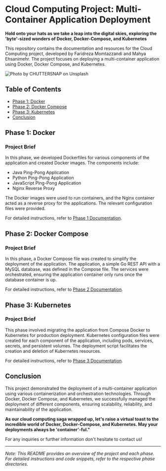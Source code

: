 # Cloud Computing Project: Multi-Container Application Deployment

**Hold onto your hats as we take a leap into the digital skies, exploring the 'byte'-sized wonders of Docker, Docker-Compose, and Kubernetes**

This repository contains the documentation and resources for the Cloud Computing project, developed by Faridreza Momtazzandi and Mahya Ehsanimehr. The project focuses on deploying a multi-container application using Docker, Docker Compose, and Kubernetes.

![Photo by <a href="https://unsplash.com/@chuttersnap?utm_source=unsplash&utm_medium=referral&utm_content=creditCopyText">CHUTTERSNAP</a> on <a href="https://unsplash.com/photos/9AqIdzEc9pY?utm_source=unsplash&utm_medium=referral&utm_content=creditCopyText">Unsplash</a>
  ](https://github.com/faridmmz/Cloud-Computing-Project/blob/main/README_image.jpg "Photo by CHUTTERSNAP on Unsplash")

## Table of Contents

- [Phase 1: Docker](#Phase-1-Docker)
- [Phase 2: Docker Compose](#phase-2-Docker-Compose)
- [Phase 3: Kubernetes](#phase-3-Kubernetes)
- [Conclusion](#conclusion)

## Phase 1: Docker

### Project Brief

In this phase, we developed Dockerfiles for various components of the application and created Docker images. The components include:
- Java Ping-Pong Application
- Python Ping-Pong Application
- JavaScript Ping-Pong Application
- Nginx Reverse Proxy

The Docker images were used to run containers, and the Nginx container acted as a reverse proxy for the applications. The relevant configuration files were provided.

For detailed instructions, refer to [Phase 1 Documentation](Docker%20Phase/README.md).

## Phase 2: Docker Compose

### Project Brief

In this phase, a Docker Compose file was created to simplify the deployment of the application. The application, a simple Go REST API with a MySQL database, was defined in the Compose file. The services were orchestrated, ensuring the application container only runs once the database container is up.

For detailed instructions, refer to [Phase 2 Documentation](Docker-Compose%20Phase/README.md).

## Phase 3: Kubernetes

### Project Brief

This phase involved migrating the application from Compose Docker to Kubernetes for production deployment. Kubernetes configuration files were created for each component of the application, including pods, services, secrets, and persistent volumes. The deployment script facilitates the creation and deletion of Kubernetes resources.

For detailed instructions, refer to [Phase 3 Documentation](Kubernetes%20Phase/README.md).

## Conclusion

This project demonstrated the deployment of a multi-container application using various containerization and orchestration technologies. Through Docker, Docker Compose, and Kubernetes, we successfully managed the deployment of different components, ensuring scalability, reliability, and maintainability of the application.

**As our cloud computing saga wrapped up, let's raise a virtual toast to the incredible world of Docker, Docker-Compose, and Kubernetes. May your deployments always be 'container'-ful."**

For any inquiries or further information don't hesitate to contact us!

---

*Note: This README provides an overview of the project and each phase. For detailed instructions and code snippets, refer to the respective phase directories.*

